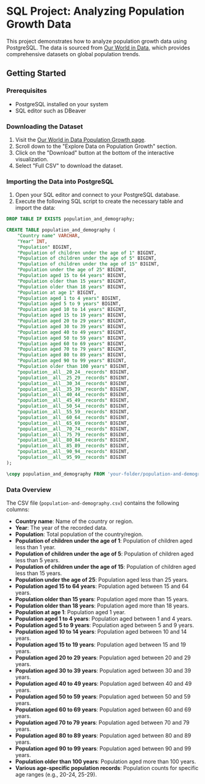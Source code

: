 # SQL Project: Analyzing Population Growth Data

This project demonstrates how to analyze population growth data using PostgreSQL. The data is sourced from [Our World in Data](https://ourworldindata.org/population-growth), which provides comprehensive datasets on global population trends.

## Getting Started

### Prerequisites

- PostgreSQL installed on your system
- SQL editor such as DBeaver

### Downloading the Dataset

1. Visit the [Our World in Data Population Growth page](https://ourworldindata.org/population-growth).
2. Scroll down to the "Explore Data on Population Growth" section.
3. Click on the "Download" button at the bottom of the interactive visualization.
4. Select "Full CSV" to download the dataset.

### Importing the Data into PostgreSQL

1. Open your SQL editor and connect to your PostgreSQL database.
2. Execute the following SQL script to create the necessary table and import the data:

```sql
DROP TABLE IF EXISTS population_and_demography;

CREATE TABLE population_and_demography (
    "Country name" VARCHAR,
    "Year" INT,
    "Population" BIGINT,
    "Population of children under the age of 1" BIGINT,
    "Population of children under the age of 5" BIGINT,
    "Population of children under the age of 15" BIGINT,
    "Population under the age of 25" BIGINT,
    "Population aged 15 to 64 years" BIGINT,
    "Population older than 15 years" BIGINT,
    "Population older than 18 years" BIGINT,
    "Population at age 1" BIGINT,
    "Population aged 1 to 4 years" BIGINT,
    "Population aged 5 to 9 years" BIGINT,
    "Population aged 10 to 14 years" BIGINT,
    "Population aged 15 to 19 years" BIGINT,
    "Population aged 20 to 29 years" BIGINT,
    "Population aged 30 to 39 years" BIGINT,
    "Population aged 40 to 49 years" BIGINT,
    "Population aged 50 to 59 years" BIGINT,
    "Population aged 60 to 69 years" BIGINT,
    "Population aged 70 to 79 years" BIGINT,
    "Population aged 80 to 89 years" BIGINT,
    "Population aged 90 to 99 years" BIGINT,
    "Population older than 100 years" BIGINT,
    "population__all__20_24__records" BIGINT,
    "population__all__25_29__records" BIGINT,
    "population__all__30_34__records" BIGINT,
    "population__all__35_39__records" BIGINT,
    "population__all__40_44__records" BIGINT,
    "population__all__45_49__records" BIGINT,
    "population__all__50_54__records" BIGINT,
    "population__all__55_59__records" BIGINT,
    "population__all__60_64__records" BIGINT,
    "population__all__65_69__records" BIGINT,
    "population__all__70_74__records" BIGINT,
    "population__all__75_79__records" BIGINT,
    "population__all__80_84__records" BIGINT,
    "population__all__85_89__records" BIGINT,
    "population__all__90_94__records" BIGINT,
    "population__all__95_99__records" BIGINT
);

\copy population_and_demography FROM 'your-folder/population-and-demography.csv' WITH (FORMAT csv, HEADER true);
```

### Data Overview

The CSV file (`population-and-demography.csv`) contains the following columns:
- **Country name**: Name of the country or region.
- **Year**: The year of the recorded data.
- **Population**: Total population of the country/region.
- **Population of children under the age of 1**: Population of children aged less than 1 year.
- **Population of children under the age of 5**: Population of children aged less than 5 years.
- **Population of children under the age of 15**: Population of children aged less than 15 years.
- **Population under the age of 25**: Population aged less than 25 years.
- **Population aged 15 to 64 years**: Population aged between 15 and 64 years.
- **Population older than 15 years**: Population aged more than 15 years.
- **Population older than 18 years**: Population aged more than 18 years.
- **Population at age 1**: Population aged 1 year.
- **Population aged 1 to 4 years**: Population aged between 1 and 4 years.
- **Population aged 5 to 9 years**: Population aged between 5 and 9 years.
- **Population aged 10 to 14 years**: Population aged between 10 and 14 years.
- **Population aged 15 to 19 years**: Population aged between 15 and 19 years.
- **Population aged 20 to 29 years**: Population aged between 20 and 29 years.
- **Population aged 30 to 39 years**: Population aged between 30 and 39 years.
- **Population aged 40 to 49 years**: Population aged between 40 and 49 years.
- **Population aged 50 to 59 years**: Population aged between 50 and 59 years.
- **Population aged 60 to 69 years**: Population aged between 60 and 69 years.
- **Population aged 70 to 79 years**: Population aged between 70 and 79 years.
- **Population aged 80 to 89 years**: Population aged between 80 and 89 years.
- **Population aged 90 to 99 years**: Population aged between 90 and 99 years.
- **Population older than 100 years**: Population aged more than 100 years.
- **Various age-specific population records**: Population counts for specific age ranges (e.g., 20-24, 25-29).
